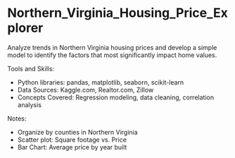 # Northern_Virginia_Housing_Price_Explorer
 Analyze trends in Northern Virginia housing prices and develop a simple model to identify the factors that most significantly impact home values.

Tools and Skills:
 - Python libraries: pandas, matplotlib, seaborn, scikit-learn
 - Data Sources: Kaggle.com, Realtor.com, Zillow
 - Concepts Covered: Regression modeling, data cleaning, correlation analysis

Notes:
 - Organize by counties in Northern Virginia
 - Scatter plot: Square footage vs. Price
 - Bar Chart: Average price by year built
